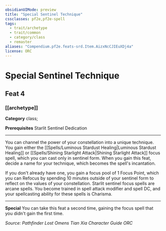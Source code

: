 ```yaml
---
obsidianUIMode: preview
title: "Special Sentinel Technique"
cssclasses: pf2e,pf2e-spell
tags:
  - trait/archetype
  - trait/common
  - category/class
  - remaster
aliases: "Compendium.pf2e.feats-srd.Item.AizxNcCJIEuXDj4a"
license: ORC
---
```

# Special Sentinel Technique
## Feat 4
### [[archetype]]

**Category** class; 



**Prerequisites** Starlit Sentinel Dedication
* * *
You can channel the power of your constellation into a unique technique. You gain either the [[Spells/Luminous Stardust Healing|Luminous Stardust Healing]] or [[Spells/Shining Starlight Attack|Shining Starlight Attack]] focus spell, which you can cast only in sentinel form. When you gain this feat, decide a name for your technique, which becomes the spell's incantation.

If you don't already have one, you gain a focus pool of 1 Focus Point, which you can Refocus by spending 10 minutes outside of your sentinel form to reflect on the values of your constellation. Starlit sentinel focus spells are arcane spells. You become trained in spell attack modifier and spell DC, and your spellcasting ability for these spells is Charisma.

* * *

**Special** You can take this feat a second time, gaining the focus spell that you didn't gain the first time.

*Source: Pathfinder Lost Omens Tian Xia Character Guide*
*ORC*